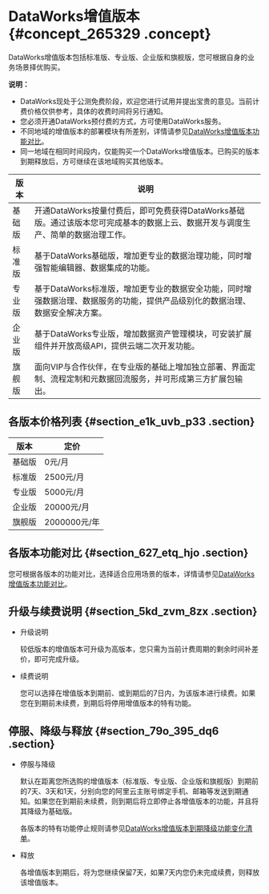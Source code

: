 # DataWorks增值版本 {#concept_265329 .concept}

DataWorks增值版本包括标准版、专业版、企业版和旗舰版，您可根据自身的业务场景择优购买。

**说明：** 

-   DataWorks现处于公测免费阶段，欢迎您进行试用并提出宝贵的意见。当前计费价格仅供参考，具体的收费时间将另行通知。
-   您必须开通DataWorks预付费的方式，方可使用DataWorks服务。
-   不同地域的增值版本的部署模块有所差别，详情请参见[DataWorks增值版本功能对比](cn.zh-CN/产品定价/附录/DataWorks增值版本功能对比.md#)。
-   同一地域在相同时间段内，仅能购买一个DataWorks增值版本。已购买的版本到期释放后，方可继续在该地域购买其他版本。

|版本|说明|
|--|--|
|基础版|开通DataWorks按量付费后，即可免费获得DataWorks基础版。通过该版本您可完成基本的数据上云、数据开发与调度生产、简单的数据治理工作。|
|标准版|基于DataWorks基础版，增加更专业的数据治理功能，同时增强智能编辑器、数据集成的功能。|
|专业版|基于DataWorks标准版，增加更专业的数据安全功能，同时增强数据治理、数据服务的功能，提供产品级别化的数据治理、数据安全解决方案。|
|企业版|基于DataWorks专业版，增加数据资产管理模块，可安装扩展组件并开放高级API，提供云端二次开发功能。|
|旗舰版|面向VIP与合作伙伴，在专业版的基础上增加独立部署、界面定制、流程定制和元数据回流服务，并可形成第三方扩展包输出。|

## 各版本价格列表 {#section_e1k_uvb_p33 .section}

|版本|定价|
|--|--|
|基础版|0元/月|
|标准版|2500元/月|
|专业版|5000元/月|
|企业版|20000元/月|
|旗舰版|2000000元/年|

## 各版本功能对比 {#section_627_etq_hjo .section}

您可根据各版本的功能对比，选择适合应用场景的版本，详情请参见[DataWorks增值版本功能对比](cn.zh-CN/产品定价/附录/DataWorks增值版本功能对比.md#)。

## 升级与续费说明 {#section_5kd_zvm_8zx .section}

-   升级说明

    较低版本的增值版本可升级为高版本，您只需为当前计费周期的剩余时间补差价，即可完成升级。

-   续费说明

    您可以选择在增值版本到期前、或到期后的7日内，为该版本进行续费。如果您在到期前未续费，到期后将停用增值版本的特有功能。


## 停服、降级与释放 {#section_79o_395_dq6 .section}

-   停服与降级

    默认在距离您所选购的增值版本（标准版、专业版、企业版和旗舰版）到期前的7天、3天和1天，分别向您的阿里云主账号绑定手机、邮箱等发送到期通知。如果您在到期前未续费，则到期后将立即停止各增值版本的功能，并且将其降级为基础版。

    各版本的特有功能停止规则请参见[DataWorks增值版本到期降级功能变化清单](cn.zh-CN/产品定价/附录/DataWorks增值版本到期降级功能变化清单.md#)。

-   释放

    各增值版本到期后，将为您继续保留7天，如果7天内您仍未完成续费，则释放该增值版本。


